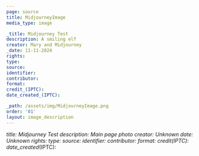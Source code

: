 ```yaml
---
page: source
title: MidjourneyImage
media_type: image

_title: Midjourney Test
description: A smiling elf
creator: Mary and Midjourney
_date: 11-11-2024
rights: 
type: 
source:
identifier:
contributor:
format:
credit_(IPTC):
date_created_(IPTC):

_path: /assets/img/MidjourneyImage.png
order: '01'
layout: image_description
---
```


_title: Midjourney Test
description: Main page photo
creator: Unknown
_date: Unknown
rights: 
type: 
source:
identifier:
contributor:
format:
credit_(IPTC):
date_created_(IPTC):
